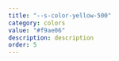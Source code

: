 ```yaml
---
title: "--s-color-yellow-500"
category: colors
value: "#f9ae06"
description: description
order: 5
---
```

